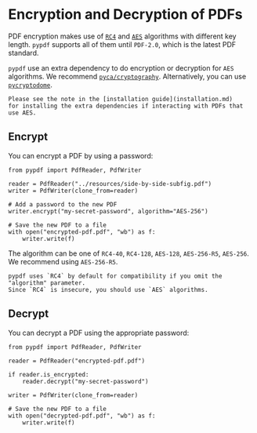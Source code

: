 # Encryption and Decryption of PDFs

PDF encryption makes use of [`RC4`](https://en.wikipedia.org/wiki/RC4) and
[`AES`](https://en.wikipedia.org/wiki/Advanced_Encryption_Standard) algorithms
with different key length. `pypdf` supports all of them until `PDF-2.0`, which
is the latest PDF standard.

`pypdf` use an extra dependency to do encryption or decryption for `AES` algorithms.
We recommend [`pyca/cryptography`](https://cryptography.io/en/latest/). Alternatively,
you can use [`pycryptodome`](https://pypi.org/project/pycryptodome/).

```{note}
Please see the note in the [installation guide](installation.md)
for installing the extra dependencies if interacting with PDFs that use AES.
```

## Encrypt

You can encrypt a PDF by using a password:

```{testcode}
from pypdf import PdfReader, PdfWriter

reader = PdfReader("../resources/side-by-side-subfig.pdf")
writer = PdfWriter(clone_from=reader)

# Add a password to the new PDF
writer.encrypt("my-secret-password", algorithm="AES-256")

# Save the new PDF to a file
with open("encrypted-pdf.pdf", "wb") as f:
    writer.write(f)
```

The algorithm can be one of `RC4-40`, `RC4-128`, `AES-128`, `AES-256-R5`, `AES-256`.
We recommend using `AES-256-R5`.

```{warning}
pypdf uses `RC4` by default for compatibility if you omit the "algorithm" parameter.
Since `RC4` is insecure, you should use `AES` algorithms.
```

## Decrypt

You can decrypt a PDF using the appropriate password:

```{testcode}
from pypdf import PdfReader, PdfWriter

reader = PdfReader("encrypted-pdf.pdf")

if reader.is_encrypted:
    reader.decrypt("my-secret-password")

writer = PdfWriter(clone_from=reader)

# Save the new PDF to a file
with open("decrypted-pdf.pdf", "wb") as f:
    writer.write(f)
```
